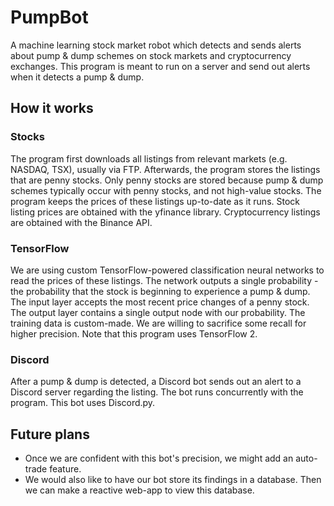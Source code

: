 # PumpBot
A machine learning stock market robot which detects and sends alerts about pump &amp; dump schemes on stock markets and cryptocurrency exchanges. This program is meant to run on a server and send out alerts when it detects a pump &amp; dump.

## How it works
### Stocks
The program first downloads all listings from relevant markets (e.g. NASDAQ, TSX), usually via FTP. Afterwards, the program stores the listings that are penny stocks. Only penny stocks are stored because pump &amp; dump schemes typically occur with penny stocks, and not high-value stocks. The program keeps the prices of these listings up-to-date as it runs. Stock listing prices are obtained with the yfinance library. Cryptocurrency listings are obtained with the Binance API.

### TensorFlow
We are using custom TensorFlow-powered classification neural networks to read the prices of these listings. The network outputs a single probability - the probability that the stock is beginning to experience a pump &amp; dump. The input layer accepts the most recent price changes of a penny stock. The output layer contains a single output node with our probability. The training data is custom-made.  We are willing to sacrifice some recall for higher precision. Note that this program uses TensorFlow 2.

### Discord
After a pump &amp; dump is detected, a Discord bot sends out an alert to a Discord server regarding the listing. The bot runs concurrently with the program. This bot uses Discord.py.

## Future plans
* Once we are confident with this bot's precision, we might add an auto-trade feature.
* We would also like to have our bot store its findings in a database. Then we can make a reactive web-app to view this database.
